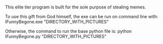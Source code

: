 This elite tier program is built for the sole purpose of stealing memes.

To use this gift from God himself, the exe can be run on command line with:
IFunnyBegone.exe "DIRECTORY_WITH_PICTURES"

Otherwise, the command to run the base python file is:
python IFunnyBegone.py "DIRECTORY_WITH_PICTURES"
